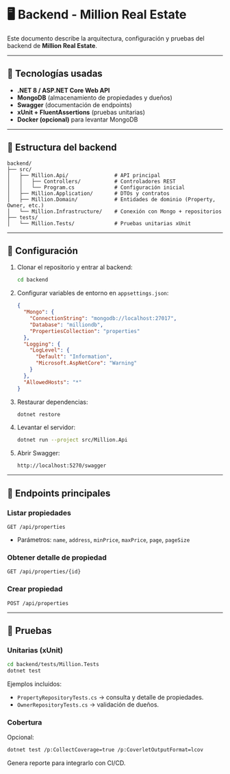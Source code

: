 # 🖥️ Backend - Million Real Estate

Este documento describe la arquitectura, configuración y pruebas del backend de **Million Real Estate**.

---

## 🚀 Tecnologías usadas
- **.NET 8 / ASP.NET Core Web API**
- **MongoDB** (almacenamiento de propiedades y dueños)
- **Swagger** (documentación de endpoints)
- **xUnit + FluentAssertions** (pruebas unitarias)
- **Docker (opcional)** para levantar MongoDB

---

## 📂 Estructura del backend

```
backend/
├── src/
│   ├── Million.Api/               # API principal
│   │   ├── Controllers/           # Controladores REST
│   │   └── Program.cs             # Configuración inicial
│   ├── Million.Application/       # DTOs y contratos
│   ├── Million.Domain/            # Entidades de dominio (Property, Owner, etc.)
│   └── Million.Infrastructure/    # Conexión con Mongo + repositorios
├── tests/
│   └── Million.Tests/             # Pruebas unitarias xUnit
```

---

## 🔧 Configuración

1. Clonar el repositorio y entrar al backend:
   ```bash
   cd backend
   ```

2. Configurar variables de entorno en `appsettings.json`:
   ```json
   {
     "Mongo": {
       "ConnectionString": "mongodb://localhost:27017",
       "Database": "milliondb",
       "PropertiesCollection": "properties"
     },
     "Logging": {
       "LogLevel": {
         "Default": "Information",
         "Microsoft.AspNetCore": "Warning"
       }
     },
     "AllowedHosts": "*"
   }
   ```

3. Restaurar dependencias:
   ```bash
   dotnet restore
   ```

4. Levantar el servidor:
   ```bash
   dotnet run --project src/Million.Api
   ```

5. Abrir Swagger:
   ```
   http://localhost:5270/swagger
   ```

---

## 📡 Endpoints principales

### Listar propiedades
```
GET /api/properties
```
- Parámetros: `name`, `address`, `minPrice`, `maxPrice`, `page`, `pageSize`

### Obtener detalle de propiedad
```
GET /api/properties/{id}
```

### Crear propiedad
```
POST /api/properties
```

---

## 🧪 Pruebas

### Unitarias (xUnit)
```bash
cd backend/tests/Million.Tests
dotnet test
```

Ejemplos incluidos:
- `PropertyRepositoryTests.cs` → consulta y detalle de propiedades.  
- `OwnerRepositoryTests.cs` → validación de dueños.

### Cobertura
Opcional:
```bash
dotnet test /p:CollectCoverage=true /p:CoverletOutputFormat=lcov
```
Genera reporte para integrarlo con CI/CD.
